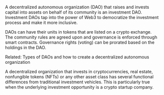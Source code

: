 
A decentralized autonomous organization (DAO) that raises and invests capital into assets on behalf of its community is an investment DAO. Investment DAOs tap into the power of Web3 to democratize the investment process and make it more inclusive.

DAOs can have their units in tokens that are listed on a crypto exchange. The community rules are agreed upon and governance is enforced through smart contracts. Governance rights (voting) can be prorated based on the holdings in the DAO.


Related: Types of DAOs and how to create a decentralized autonomous organization

A decentralized organization that invests in cryptocurrencies, real estate, nonfungible tokens (NFTs) or any other asset class has several functional differences from traditional investment vehicles. This is particularly true when the underlying investment opportunity is a crypto startup company.
